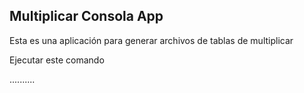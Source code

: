 

## Multiplicar Consola App

Esta es una aplicación para generar archivos de tablas de multiplicar

Ejecutar este comando

..........